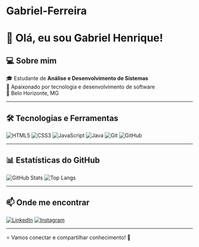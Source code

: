 # Gabriel-Ferreira
# 👋 Olá, eu sou Gabriel Henrique!

## 💻 Sobre mim
🎓 Estudante de **Análise e Desenvolvimento de Sistemas**  
🚀 Apaixonado por tecnologia e desenvolvimento de software  
📍 Belo Horizonte, MG  

---

## 🛠️ Tecnologias e Ferramentas
![HTML5](https://img.shields.io/badge/HTML5-E34F26?style=for-the-badge&logo=html5&logoColor=white)
![CSS3](https://img.shields.io/badge/CSS3-1572B6?style=for-the-badge&logo=css3&logoColor=white)
![JavaScript](https://img.shields.io/badge/JavaScript-F7DF1E?style=for-the-badge&logo=javascript&logoColor=black)
![Java](https://img.shields.io/badge/Java-ED8B00?style=for-the-badge&logo=java&logoColor=white)
![Git](https://img.shields.io/badge/Git-F05032?style=for-the-badge&logo=git&logoColor=white)
![GitHub](https://img.shields.io/badge/GitHub-181717?style=for-the-badge&logo=github&logoColor=white)

---

## 📊 Estatísticas do GitHub
![GitHub Stats](https://github-readme-stats.vercel.app/api?username=GHS-Ferreira&show_icons=true&theme=dark)
![Top Langs](https://github-readme-stats.vercel.app/api/top-langs/?username=GHS-Ferreira&layout=compact&theme=dark)

---

## 📫 Onde me encontrar
[![LinkedIn](https://img.shields.io/badge/LinkedIn-0077B5?style=for-the-badge&logo=linkedin&logoColor=white)](https://www.linkedin.com/in/gabriel-ferreira-99870b1b5/)
[![Instagram](https://img.shields.io/badge/Instagram-E4405F?style=for-the-badge&logo=instagram&logoColor=white)](https://www.instagram.com/SEU_INSTAGRAM)

---

⭐ Vamos conectar e compartilhar conhecimento! 🚀
